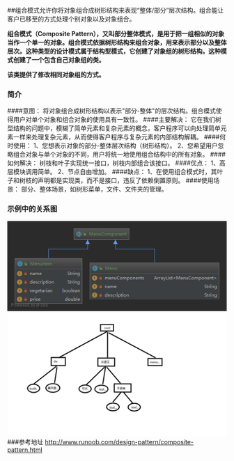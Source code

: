 ##组合模式允许你将对象组合成树形结构来表现“整体/部分”层次结构。组合能让客户已移至的方式处理个别对象以及对象组合。

**组合模式（Composite Pattern），又叫部分整体模式，是用于把一组相似的对象当作一个单一的对象。组合模式依据树形结构来组合对象，用来表示部分以及整体层次。这种类型的设计模式属于结构型模式，它创建了对象组的树形结构。这种模式创建了一个包含自己对象组的类。**  

**该类提供了修改相同对象组的方式。**

### 简介
####意图：
    将对象组合成树形结构以表示"部分-整体"的层次结构。组合模式使得用户对单个对象和组合对象的使用具有一致性。
####主要解决：
    它在我们树型结构的问题中，模糊了简单元素和复杂元素的概念，客户程序可以向处理简单元素一样来处理复杂元素，从而使得客户程序与复杂元素的内部结构解耦。
####何时使用：
    1、您想表示对象的部分-整体层次结构（树形结构）。 
    2、您希望用户忽略组合对象与单个对象的不同，用户将统一地使用组合结构中的所有对象。
####如何解决：
    树枝和叶子实现统一接口，树枝内部组合该接口。
####优点： 
    1、高层模块调用简单。 
    2、节点自由增加。
####缺点： 
    1、在使用组合模式时，其叶子和树枝的声明都是实现类，而不是接口，违反了依赖倒置原则。
####使用场景： 
    部分、整体场景，如树形菜单，文件、文件夹的管理。
### 示例中的关系图
![示例中关系图](组合模式.png)
![真正能展示组合模式的图](base/menuComponents的k叉树形式展示.png)
###参考地址
http://www.runoob.com/design-pattern/composite-pattern.html